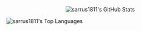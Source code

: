 
<!--
**sarrus1811/sarrus1811** is a ✨ _special_ ✨ repository because its `README.md` (this file) appears on your GitHub profile.

Here are some ideas to get you started:

- 🔭 I’m currently working on ...
- 🌱 I’m currently learning ...
- 👯 I’m looking to collaborate on ...
- 🤔 I’m looking for help with ...
- 💬 Ask me about ...
- 📫 How to reach me: ...
- 😄 Pronouns: ...
- ⚡ Fun fact: ...
-->
<p align="center">
  <img 
    src="https://github-readme-stats.vercel.app/api?username=sarrus1811&show_icons=true&theme=onedark&count_private=true&hide_border=true&title_color=f78c6c&icon_color=c792ea" 
    alt="sarrus1811's GitHub Stats"
    style="margin: 0 5px;"
  />
  
  <img 
    src="https://github-readme-stats.vercel.app/api/top-langs/?username=sarrus1811&layout=compact&theme=onedark&hide_border=true&langs_count=6&hide=html,css,jupyter%20notebook" 
    alt="sarrus1811's Top Languages"
    style="margin: 0 5px;"
  />
</p>


